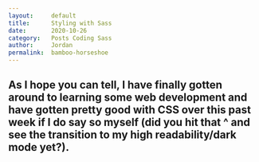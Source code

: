 ```yaml
---
layout:     default
title:      Styling with Sass
date:       2020-10-26
category:   Posts Coding Sass
author:     Jordan 
permalink:  bamboo-horseshoe
---
```


## As I hope you can tell, I have finally gotten around to learning some web development and have gotten pretty good with CSS over this past week if I do say so myself (did you hit that  ^ and see the transition to my high readability/dark mode yet?).
